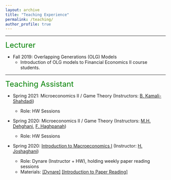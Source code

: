 ```yaml
---
layout: archive
title: "Teaching Experience"
permalink: /teaching/
author_profile: true
---
```


---
<font size="5" color="green">Lecturer</font>

- Fall 2019: Overlapping Generations (OLG) Models
	- Introduction of OLG models to Financial Economics II course students.

---
<font size="5" color="green">Teaching Assistant</font>

- Spring 2021: Microeconomics II / Game Theory (Instructors: [B. Kamali-Shahdadi](https://teias.institute/~kamali/)) 
	- Role: HW Sessions


- Spring 2020: Microeconomics II / Game Theory (Instructors: [M.H. Dehghani](https://sites.google.com/site/mhdehghani/), [F. Haghpanah](https://teias.institute/people/faculty/econ/farshad-hagh-panah/)) 
	- Role: HW Sessions


- Spring 2020: [Introduction to Macroeconomics I](https://teias.institute/people/faculty/econ/hosein-joshaghani/macro-i-winter-2020/)
  (Instructor: [H. Joshaghani](https://teias.institute/~joshaghani/))
	- Role: Dynare (Instructor + HW), holding weekly paper reading sessions
	- Materials: [[Dynare]](https://peymanshahidi.github.io/codes/) [[Introduction to Paper Reading]](http://peymanshahidi.github.io/files/Presentation_and_Summarizing_Guidelines2020.pdf)

